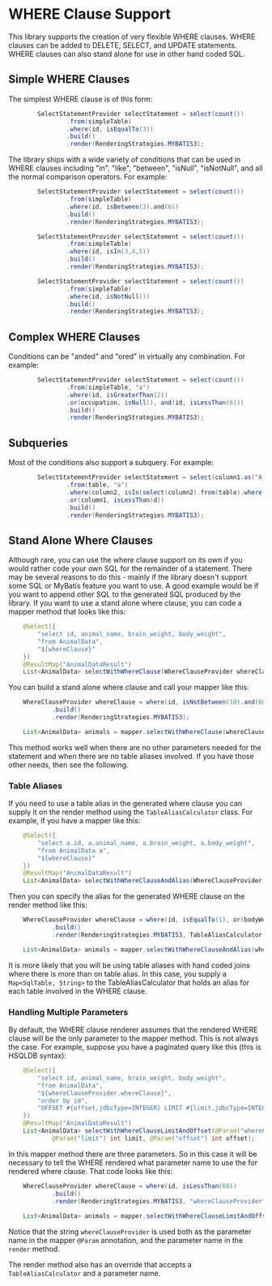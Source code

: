 # WHERE Clause Support

This library supports the creation of very flexible WHERE clauses.  WHERE clauses can be added to DELETE, SELECT,
and UPDATE statements.  WHERE clauses can also stand alone for use in other hand coded SQL.

## Simple WHERE Clauses

The simplest WHERE clause is of this form:

```java
        SelectStatementProvider selectStatement = select(count())
                .from(simpleTable)
                .where(id, isEqualTo(3))
                .build()
                .render(RenderingStrategies.MYBATIS3);
```

The library ships with a wide variety of conditions that can be used in WHERE clauses including
"in", "like", "between", "isNull", "isNotNull", and all the normal comparison operators.  For example:

```java
        SelectStatementProvider selectStatement = select(count())
                .from(simpleTable)
                .where(id, isBetween(3).and(6))
                .build()
                .render(RenderingStrategies.MYBATIS3);
```

```java
        SelectStatementProvider selectStatement = select(count())
                .from(simpleTable)
                .where(id, isIn(3,4,5))
                .build()
                .render(RenderingStrategies.MYBATIS3);
```

```java
        SelectStatementProvider selectStatement = select(count())
                .from(simpleTable)
                .where(id, isNotNull())
                .build()
                .render(RenderingStrategies.MYBATIS3);
```

## Complex WHERE Clauses

Conditions can be "anded" and "ored" in virtually any combination. For example:

```java
        SelectStatementProvider selectStatement = select(count())
                .from(simpleTable, "a")
                .where(id, isGreaterThan(2))
                .or(occupation, isNull(), and(id, isLessThan(6)))
                .build()
                .render(RenderingStrategies.MYBATIS3);
```

## Subqueries

Most of the conditions also support a subquery.  For example:

```java
        SelectStatementProvider selectStatement = select(column1.as("A_COLUMN1"), column2)
                .from(table, "a")
                .where(column2, isIn(select(column2).from(table).where(column2, isEqualTo(3))))
                .or(column1, isLessThan(d))
                .build()
                .render(RenderingStrategies.MYBATIS3);
```

## Stand Alone Where Clauses
Although rare, you can use the where clause support on its own if you would rather code your own SQL for the remainder
of a statement. There may be several reasons to do this - mainly if the library doesn't support some SQL or MyBatis
feature you want to use. A good example would be if you want to append other SQL to the generated SQL produced by the
library. If you want to use a stand alone where clause, you can code a mapper method that looks like this:

```java
    @Select({
        "select id, animal_name, brain_weight, body_weight",
        "from AnimalData",
        "${whereClause}"
    })
    @ResultMap("AnimalDataResult")
    List<AnimalData> selectWithWhereClause(WhereClauseProvider whereClause);
```

You can build a stand alone where clause and call your mapper like this:

```java
    WhereClauseProvider whereClause = where(id, isNotBetween(10).and(60))
            .build()
            .render(RenderingStrategies.MYBATIS3);

    List<AnimalData> animals = mapper.selectWithWhereClause(whereClause);
```
This method works well when there are no other parameters needed for the statement and when there are no table aliases
involved.  If you have those other needs, then see the following.

### Table Aliases
If you need to use a table alias in the generated where clause you can supply it on the render method using the
`TableAliasCalculator` class.  For example, if you have a mapper like this:

```java
    @Select({
        "select a.id, a.animal_name, a.brain_weight, a.body_weight",
        "from AnimalData a",
        "${whereClause}"
    })
    @ResultMap("AnimalDataResult")
    List<AnimalData> selectWithWhereClauseAndAlias(WhereClauseProvider whereClause);
```
Then you can specify the alias for the generated WHERE clause on the render method like this:

```java
    WhereClauseProvider whereClause = where(id, isEqualTo(1), or(bodyWeight, isGreaterThan(1.0)))
            .build()
            .render(RenderingStrategies.MYBATIS3, TableAliasCalculator.of(animalData, "a"));

    List<AnimalData> animals = mapper.selectWithWhereClauseAndAlias(whereClause);
```
It is more likely that you will be using table aliases with hand coded joins where there is more than on table alias.
In this case, you supply a `Map<SqlTable, String>` to the TableAliasCalculator that holds an alias for each table
involved in the WHERE clause.

### Handling Multiple Parameters
By default, the WHERE clause renderer assumes that the rendered WHERE clause will be the only parameter to the mapper
method. This is not always the case. For example, suppose you have a paginated query like this (this is HSQLDB syntax):

```java
    @Select({
        "select id, animal_name, brain_weight, body_weight",
        "from AnimalData",
        "${whereClauseProvider.whereClause}",
        "order by id",
        "OFFSET #{offset,jdbcType=INTEGER} LIMIT #{limit,jdbcType=INTEGER}"
    })
    @ResultMap("AnimalDataResult")
    List<AnimalData> selectWithWhereClauseLimitAndOffset(@Param("whereClauseProvider") WhereClauseProvider whereClause,
            @Param("limit") int limit, @Param("offset") int offset);
```

In this mapper method there are three parameters.  So in this case it will be necessary to tell the WHERE rendered what
parameter name to use the for rendered where clause.  That code looks like this:

```java
    WhereClauseProvider whereClause = where(id, isLessThan(60))
            .build()
            .render(RenderingStrategies.MYBATIS3, "whereClauseProvider");
            
    List<AnimalData> animals = mapper.selectWithWhereClauseLimitAndOffset(whereClause, 5, 15);
```
Notice that the string `whereClauseProvider` is used both as the parameter name in the mapper `@Param` annotation,
and the parameter name in the `render` method.

The render method also has an override that accepts a `TableAliasCalculator` and a parameter name.
